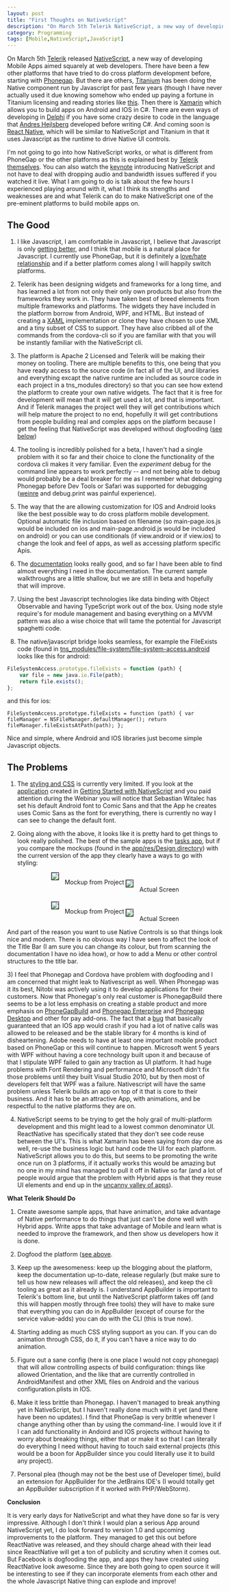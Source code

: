 ```yaml
---
layout: post
title: "First Thoughts on NativeScript"
description: "On March 5th Telerik NativeScript, a new way of developing Mobile Apps aimed squarely at web developers.  There have been a few other platforms that have tried to do cross platform development before ..."
category: Programming
tags: [Mobile,NativeScript,JavaScript]
---
```


On March 5th [Telerik](http://www.telerik.com/) released [NativeScript](https://nativescript.org), a new way of developing
Mobile Apps aimed squarely at web developers.  There have been a few other platforms that have tried to do cross platform
development before, starting with [Phonegap](http://phonegap.com/).  But there are others, 
[Titanium](http://www.appcelerator.com/titanium/) has been doing the Native component run by Javascript for past few years (though
I have never actually used it due knowing somehow who ended up paying a fortune in Titanium licensing and reading stories
like [this](http://arstechnica.com/information-technology/2012/09/when-free-isnt-developer-accuses-tool-vendor-of-extorting-customer/).
Then there is [Xamarin](http://xamarin.com/) which allows you to build apps on Android and IOS in C#.  There
are even ways of developing in [Delphi](https://www.embarcadero.com/products/rad-studio/firemonkey) if you have some
crazy desire to code in the language that [Andres Hejlsberg](http://en.wikipedia.org/wiki/Anders_Hejlsberg) developed before
writing C#.  And coming soon is [React Native](https://www.youtube.com/watch?v=KVZ-P-ZI6W4), which will be similar to 
NativeScript and Titanium in that it uses Javascript as the runtime to drive Native UI controls.

I'm not going to go into how NativeScript works, or what is different from PhoneGap or the other platforms as this
is explained best by [Telerik themselves](https://www.nativescript.org/blog/nativescript-first-public-release).  You can also 
watch the [keynote](https://www.youtube.com/watch?v=8hr4E9eodS4&feature=youtu.be) introducing NativeScript
and not have to deal with dropping audio and bandwidth issues suffered if you watched it live.  What I am going to do
is talk about the few hours I experienced playing around with it, what I think its strengths and weaknesses are and 
what Telerik can do to make NativeScript one of the pre-eminent platforms to build mobile apps on.

## The Good

1. I like Javascript, I am comfortable in Javascript, I believe that Javascript is only [getting better](https://github.com/lukehoban/es6features),
and I think that mobile is a natural place for Javascript.  I currently use PhoneGap, but it is definitely a [love/hate
relationship](/programming/2015/02/21/lessons-learned-from-5-years-of-phonegapcordova-development/) and if a better
platform comes along I will happily switch platforms.

2. Telerik has been designing widgets and frameworks for a long time, and has learned a lot from not only their only
own products but also from the frameworks they work in.  They have taken best of breed elements from multiple frameworks
and platforms.  The widgets they have included in the platform borrow from Android, WPF, and HTML.  But instead of 
creating a [XAML](https://msdn.microsoft.com/en-us/library/ms752059%28v=vs.110%29.aspx) implementation or clone they
have chosen to use XML and a tiny subset of CSS to support.  They have also cribbed all of the commands from the
cordova-cli so if you are familiar with that you will be instantly familiar with the NativeScript cli.

3. The platform is Apache 2 Licensed and Telerik will be making their money on tooling.  There are multiple benefits to
this, one being that you have ready access to the source code (in fact all of the UI, and libraries and everything excapt
the native runtime are included as source code in each project in a tns_modules directory) so that you can see how
extend the platform to create your own native widgets.  The fact that it is free for development will mean that it 
will get used a lot, and that is important.   And if Telerik manages the project well they will get contributions which
will help mature the project to no end, hopefully it will get contributions from people building real and complex apps
on the platform because I get the feeling that NativeScript was developed without dogfooding ([see below](#dogfooding))

4. The tooling is incredibly polished for a beta, I haven't had a single problem with it so far and their choice to clone
the functionality of the cordova cli makes it very familiar.  Even the *experiment* debug for the command line appears to work
perfectly -- and not being able to debug would probably be a deal breaker for me as I remember what debugging 
Phonegap before Dev Tools or Safari was supported for debugging ([weinre](http://people.apache.org/~pmuellr/weinre-docs/latest/) 
and debug.print was painful experience).
 
5. The way that the are allowing customization for IOS and Android looks like the best possible way to do cross platform
mobile development.   Optional automatic file inclusion based on filename (so main-page.ios.js would be included
on ios and main-page.android.js would be included on android) or you can use conditionals (if view.android or
if view.ios) to change the look and feel of apps, as well as accessing platform specific Apis.

6. The [documentation](http://docs.nativescript.org/) looks really good, and so far I have been able to find almost everything
I need in the documentation.  The current sample walkthroughs are a little shallow, but we are still in beta and hopefully
that will improve.

7. Using the best Javascript technologies like data binding with Object Observable and having TypeScript work out of the
 box.  Using node style require's for module management and basing everything on a MVVM pattern was also a wise choice 
 that will tame the potential for Javascript spaghetti code. 

8. The native/javascript bridge looks seamless, for example the FileExists code (found in 
[tns_modules/file-system/file-system-access.android](https://github.com/NativeScript/cross-platform-modules/blob/master/file-system/file-system-access.android.ts)
looks like this for android:
   
``` javascript
FileSystemAccess.prototype.fileExists = function (path) {
    var file = new java.io.File(path);
    return file.exists();
};
```

and this for ios:

``FileSystemAccess.prototype.fileExists = function (path) {
    var fileManager = NSFileManager.defaultManager();
    return fileManager.fileExistsAtPath(path);
};``

Nice and simple, where Android and IOS libraries just become simple Javascript objects.

## The Problems

1) The [styling and CSS](http://docs.nativescript.org/styling) is currently very limited.  If you look at the 
[application](http://developer.telerik.com/wp-content/uploads/2015/01/SignUpForm.png) 
created in [Getting Started with NativeScript](http://developer.telerik.com/featured/getting-started-nativescript/)
and you paid attention during the Webinar you will notice that Sebastian Witalec has set his default
Android font to Comic Sans and that the App he creates uses Comic Sans as the font for everything, there is 
currently no way I can see to change the default font.

2) Going along with the above, it looks like it is pretty hard to get things to look really polished.  The best
of the sample apps is the [tasks app](https://github.com/tjvantoll/sample-Tasks), but if you compare the mockups
(found in the [app/res/Design directory](https://github.com/tjvantoll/sample-Tasks/tree/master/app/app/res/Design))
with the current version of the app they clearly have a ways to go with styling:

<div style="text-align: center">
    <div style="display:inline-block">
        <img src="/img/nativescript/tasks-mockup.jpg" style="border: 1px solid #000; margin: 0 10px 10px 0">
        Mockup from Project
    </div>
    <div style="display:inline-block; vertical-align: top">
        <img src="/img/nativescript/tasks.jpg" style="border: 1px solid #000; margin: 0 10px 10px 0">
        <span style="margin-top: 31px; display: inline-block">
            Actual Screen
        </span>
    </div>
    <div style="height: 20px">&nbsp;</div>
    <div style="display:inline-block">
            <img src="/img/nativescript/edit-tasks-mockup.jpg" style="border: 1px solid #000; margin: 0 10px 10px 0">
            Mockup from Project
        </div>
        <div style="display:inline-block; vertical-align: top">
            <img src="/img/nativescript/edit-tasks.jpg" style="border: 1px solid #000; margin: 0 10px 10px 0">
            <span style="margin-top: 31px; display: inline-block">
                Actual Screen
            </span>
    </div>
</div>

And part of the reason you want to use Native Controls is so that things look nice and modern.  There is no obvious
way I have seen to affect the look of the Title Bar (I am sure you can change its colour, but from scanning the documentation
I have no idea how), or how to add a Menu or other control structures to the title bar.

<a name="dogfooding"></a>3) I feel that Phonegap and Cordova have problem with dogfooding and I am
concerned that might leak to Nativescript as well.  When Phonegap was it its best, Nitobi was actively using
it to develop applications for their customers.  Now that Phonegap's only real customer is PhonegapBuild there
seems to be a lot less emphasis on creating a stable product and more emphasis on [PhoneGapBuild](https://build.phonegap.com/)
and [Phonegap Enterprise](http://enterprise.phonegap.com/) and [Phonegap Desktop](http://phonegap.com/blog/2015/03/02/phonegap-app-desktop-0-1-2/)
and other for pay add-ons.  The fact that a [bug](https://issues.apache.org/jira/browse/CB-8002) that basically guaranteed 
that an IOS app would crash if you had a lot of native calls was allowed to be released and be the stable library
for 4 months is kind of disheartening.  Adobe needs to have at least one important mobile product based on PhoneGap
or this will continue to happen.  Microsoft went 5 years with WPF without having a core technology built upon it
and because of that I stipulate WPF failed to gain any traction as UI platform.  It had huge problems with Font Rendering and
performance and Microsoft didn't fix those problems until they built Visual Studio 2010, but by then most of
developers felt that WPF was a failure.  Nativescript will have the same problem unless Telerik builds an app on
top of it that is core to their business.  And it has to be an attractive App, with animations, and be respectful to
the native platforms they are on.

4) NativeScript seems to be trying to get the holy grail of multi-platform development and this might lead
to a lowest common denominator UI.  ReactNative has specifically stated that they don't see code reuse between
the UI's.  This is what Xamarin has been saying from day one as well, re-use the business logic but hand code
the UI for each platform.  NativeScript allows you to do this, but seems to be promoting the write once run
on 3 platforms, if it actually works this would be amazing but no one in my mind has managed to pull it off
in Native so far (and a lot of people would argue that the problem with Hybrid apps is that they reuse UI elements 
and end up in the [uncanny valley of apps](http://martinfowler.com/bliki/CrossPlatformMobile.html)).

**What Telerik Should Do**

1. Create awesome sample apps, that have animation, and take advantage of Native performance to do things
that just can't be done well with Hybrid apps.  Write apps that take advantage of Mobile and learn what is
needed to improve the framework, and then show us developers how it is done.

2. Dogfood the platform ([see above](#dogfooding).

3. Keep up the awesomeness:  keep up the blogging about the platform, keep the documentation up-to-date,
release regularly (but make sure to tell us how new releases will affect the old releases), and keep the
cli tooling as great as it already is.  I understand AppBuilder is important to Telerik's bottom line, but until
the NativeScript platform takes off (and this will happen mostly through free tools) they will have to make
sure that everything you can do in AppBuilder (except of course for the service value-adds) you can do with the CLI (this
is true now).

4. Starting adding as much CSS styling support as you can.  If you can do animation through CSS, do it, 
if you can't have a nice way to do animation.

5. Figure out a sane config (here is one place I would not copy phonegap) that will allow controlling aspects of
build configuration: things like allowed Orientation, and the like that are currently controlled in AndroidManifest
  and other XML files on Android and the various configuration.plists in IOS.  
  
6. Make it less brittle than Phonegap.  I haven't managed to break anything yet in NativeScript, but I haven't
really done much with it yet (and there have been no updates).  I find that PhoneGap is very brittle whenever
I change anything other than by using the command-line.  I would love it if I can add functionality in Andoird
and IOS projects without having to worry about breaking things, either that or make it so that I can literally
do everything I need without having to touch said external projects (this would be a boon for AppBuilder since
you could literally use it to build any project).

7. Personal plea (though may not be the best use of Developer time), build an extension for AppBuilder 
for the JetBrains IDE's (I would totally get an AppBuilder subscription if it worked with PHP/WebStorm). 
 
**Conclusion**

It is very early days for NativeScript and what they have done so far is very impressive.  Although I don't
think I would plan a serious App around NativeScript yet, I do look forward to version 1.0 and upcoming improvements
to the platform.  They managed to get this out before ReactNative was released, and they should charge ahead with
their lead since ReactNative will get a ton of publicity and scrutiny when it comes out.  But Facebook is dogfooding
the app, and apps they have created using ReactNative look awesome.  Since they are both going to open source it will be
interesting to see if they can incorporate elements from each other and the whole Javascript Native thing can explode
and improve!
 


